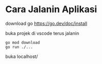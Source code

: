 # Cara Jalanin Aplikasi
download go https://go.dev/doc/install

buka projek di vscode
terus jalanin
```
go mod download
go run ./...
```

buka localhost/